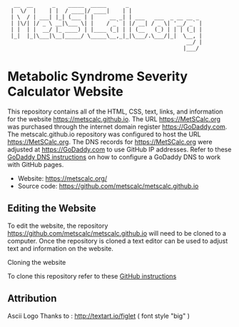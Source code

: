 
```
  __  __      _    _____  _____      _                       
 |  \/  |    | |  / ____|/ ____|    | |                      
 | \  / | ___| |_| (___ | |     __ _| | ___   ___  _ __ __ _ 
 | |\/| |/ _ \ __|\___ \| |    / _` | |/ __| / _ \| '__/ _` |
 | |  | |  __/ |_ ____) | |____ (_| | | (__   (_) | | | (_| |
 |_|  |_|\___|\__|_____/ \_____\__,_|_|\___/.\___/|_|  \__, |
                                                        __/ |
                                                       |___/ 
```                                          
 
Metabolic Syndrome Severity Calculator Website
==============================================

This repository contains all of the HTML, CSS, text, links, and information for the website https://metscalc.github.io. The URL https://MetSCalc.org was purchased through the internet domain register https://GoDaddy.com. The metscalc.github.io repository was configured to host the URL https://MetSCalc.org. The DNS records for https://MetSCalc.org were adjusted at https://GoDaddy.com to use GitHub IP addresses. Refer to these <a href="https://hackernoon.com/how-to-set-up-godaddy-domain-with-github-pages-a9300366c7b">GoDaddy DNS instructions</a> on how to configure a GoDaddy DNS to work with GitHub pages.


 * Website: https://metscalc.org/
 * Source code: https://github.com/metscalc/metscalc.github.io

Editing the Website
----------

To edit the website, the repository https://github.com/metscalc/metscalc.github.io will need to be cloned to a computer. Once the repository is cloned a text editor can be used to adjust text and information on the website.

Cloning the website

To clone this repository refer to these <a href="https://help.github.com/articles/cloning-a-repository">GitHub instructions</a>


Attribution
----------

Ascii Logo Thanks to : http://textart.io/figlet ( font style "big" )
